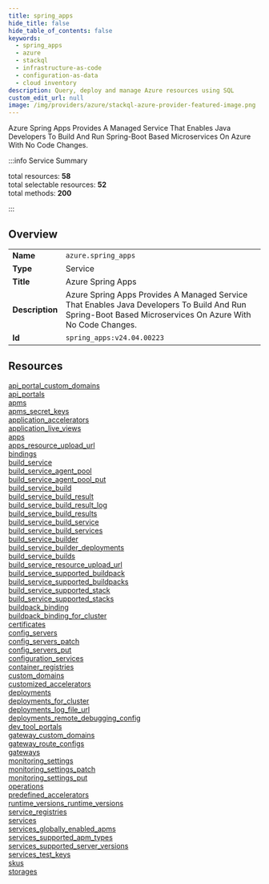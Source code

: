 ```yaml
---
title: spring_apps
hide_title: false
hide_table_of_contents: false
keywords:
  - spring_apps
  - azure
  - stackql
  - infrastructure-as-code
  - configuration-as-data
  - cloud inventory
description: Query, deploy and manage Azure resources using SQL
custom_edit_url: null
image: /img/providers/azure/stackql-azure-provider-featured-image.png
---
```


Azure Spring Apps Provides A Managed Service That Enables Java Developers To Build And Run Spring-Boot Based Microservices On Azure With No Code Changes.  
    
:::info Service Summary

<div class="row">
<div class="providerDocColumn">
<span>total resources:&nbsp;<b>58</b></span><br />
<span>total selectable resources:&nbsp;<b>52</b></span><br />
<span>total methods:&nbsp;<b>200</b></span><br />
</div>
</div>

:::

## Overview
<table><tbody>
<tr><td><b>Name</b></td><td><code>azure.spring_apps</code></td></tr>
<tr><td><b>Type</b></td><td>Service</td></tr>
<tr><td><b>Title</b></td><td>Azure Spring Apps</td></tr>
<tr><td><b>Description</b></td><td>Azure Spring Apps Provides A Managed Service That Enables Java Developers To Build And Run Spring-Boot Based Microservices On Azure With No Code Changes.</td></tr>
<tr><td><b>Id</b></td><td><code>spring_apps:v24.04.00223</code></td></tr>
</tbody></table>

## Resources
<div class="row">
<div class="providerDocColumn">
<a href="/providers/azure/spring_apps/api_portal_custom_domains/">api_portal_custom_domains</a><br />
<a href="/providers/azure/spring_apps/api_portals/">api_portals</a><br />
<a href="/providers/azure/spring_apps/apms/">apms</a><br />
<a href="/providers/azure/spring_apps/apms_secret_keys/">apms_secret_keys</a><br />
<a href="/providers/azure/spring_apps/application_accelerators/">application_accelerators</a><br />
<a href="/providers/azure/spring_apps/application_live_views/">application_live_views</a><br />
<a href="/providers/azure/spring_apps/apps/">apps</a><br />
<a href="/providers/azure/spring_apps/apps_resource_upload_url/">apps_resource_upload_url</a><br />
<a href="/providers/azure/spring_apps/bindings/">bindings</a><br />
<a href="/providers/azure/spring_apps/build_service/">build_service</a><br />
<a href="/providers/azure/spring_apps/build_service_agent_pool/">build_service_agent_pool</a><br />
<a href="/providers/azure/spring_apps/build_service_agent_pool_put/">build_service_agent_pool_put</a><br />
<a href="/providers/azure/spring_apps/build_service_build/">build_service_build</a><br />
<a href="/providers/azure/spring_apps/build_service_build_result/">build_service_build_result</a><br />
<a href="/providers/azure/spring_apps/build_service_build_result_log/">build_service_build_result_log</a><br />
<a href="/providers/azure/spring_apps/build_service_build_results/">build_service_build_results</a><br />
<a href="/providers/azure/spring_apps/build_service_build_service/">build_service_build_service</a><br />
<a href="/providers/azure/spring_apps/build_service_build_services/">build_service_build_services</a><br />
<a href="/providers/azure/spring_apps/build_service_builder/">build_service_builder</a><br />
<a href="/providers/azure/spring_apps/build_service_builder_deployments/">build_service_builder_deployments</a><br />
<a href="/providers/azure/spring_apps/build_service_builds/">build_service_builds</a><br />
<a href="/providers/azure/spring_apps/build_service_resource_upload_url/">build_service_resource_upload_url</a><br />
<a href="/providers/azure/spring_apps/build_service_supported_buildpack/">build_service_supported_buildpack</a><br />
<a href="/providers/azure/spring_apps/build_service_supported_buildpacks/">build_service_supported_buildpacks</a><br />
<a href="/providers/azure/spring_apps/build_service_supported_stack/">build_service_supported_stack</a><br />
<a href="/providers/azure/spring_apps/build_service_supported_stacks/">build_service_supported_stacks</a><br />
<a href="/providers/azure/spring_apps/buildpack_binding/">buildpack_binding</a><br />
<a href="/providers/azure/spring_apps/buildpack_binding_for_cluster/">buildpack_binding_for_cluster</a><br />
<a href="/providers/azure/spring_apps/certificates/">certificates</a><br />
</div>
<div class="providerDocColumn">
<a href="/providers/azure/spring_apps/config_servers/">config_servers</a><br />
<a href="/providers/azure/spring_apps/config_servers_patch/">config_servers_patch</a><br />
<a href="/providers/azure/spring_apps/config_servers_put/">config_servers_put</a><br />
<a href="/providers/azure/spring_apps/configuration_services/">configuration_services</a><br />
<a href="/providers/azure/spring_apps/container_registries/">container_registries</a><br />
<a href="/providers/azure/spring_apps/custom_domains/">custom_domains</a><br />
<a href="/providers/azure/spring_apps/customized_accelerators/">customized_accelerators</a><br />
<a href="/providers/azure/spring_apps/deployments/">deployments</a><br />
<a href="/providers/azure/spring_apps/deployments_for_cluster/">deployments_for_cluster</a><br />
<a href="/providers/azure/spring_apps/deployments_log_file_url/">deployments_log_file_url</a><br />
<a href="/providers/azure/spring_apps/deployments_remote_debugging_config/">deployments_remote_debugging_config</a><br />
<a href="/providers/azure/spring_apps/dev_tool_portals/">dev_tool_portals</a><br />
<a href="/providers/azure/spring_apps/gateway_custom_domains/">gateway_custom_domains</a><br />
<a href="/providers/azure/spring_apps/gateway_route_configs/">gateway_route_configs</a><br />
<a href="/providers/azure/spring_apps/gateways/">gateways</a><br />
<a href="/providers/azure/spring_apps/monitoring_settings/">monitoring_settings</a><br />
<a href="/providers/azure/spring_apps/monitoring_settings_patch/">monitoring_settings_patch</a><br />
<a href="/providers/azure/spring_apps/monitoring_settings_put/">monitoring_settings_put</a><br />
<a href="/providers/azure/spring_apps/operations/">operations</a><br />
<a href="/providers/azure/spring_apps/predefined_accelerators/">predefined_accelerators</a><br />
<a href="/providers/azure/spring_apps/runtime_versions_runtime_versions/">runtime_versions_runtime_versions</a><br />
<a href="/providers/azure/spring_apps/service_registries/">service_registries</a><br />
<a href="/providers/azure/spring_apps/services/">services</a><br />
<a href="/providers/azure/spring_apps/services_globally_enabled_apms/">services_globally_enabled_apms</a><br />
<a href="/providers/azure/spring_apps/services_supported_apm_types/">services_supported_apm_types</a><br />
<a href="/providers/azure/spring_apps/services_supported_server_versions/">services_supported_server_versions</a><br />
<a href="/providers/azure/spring_apps/services_test_keys/">services_test_keys</a><br />
<a href="/providers/azure/spring_apps/skus/">skus</a><br />
<a href="/providers/azure/spring_apps/storages/">storages</a><br />
</div>
</div>
